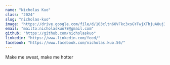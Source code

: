 ```yaml
---
name: "Nicholas Kuo"
class: "2024"
slug: "nicholas-kuo"
image: "https://drive.google.com/file/d/103cltn6OVFkc3xsGYFwjXThjuA8uj3s9/view?usp=sharing"
email: "mailto:nicholaskuo78@gmail.com"
github: "https://github.com/nicholaskuo"
linkedin: "https://www.linkedin.com/feed/"
facebook: "https://www.facebook.com/nicholas.kuo.56/"
---
```

Make me sweat, make me hotter